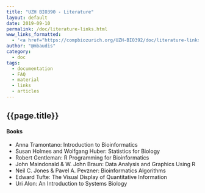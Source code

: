 ```yaml
---
title: "UZH BIO390 - Literature"
layout: default
date: 2019-09-10
permalink: /doc/literature-links.html
www_links_formatted:
  - '<a href="https://compbiozurich.org/UZH-BIO392/doc/literature-links.html">[BIO392 Course Literature]</a>'
author: "@mbaudis"
category:
  - doc
tags:
  - documentation
  - FAQ
  - material
  - links
  - articles
---
```


## {{page.title}}

#### Books

* Anna Tramontano: Introduction to Bioinformatics
* Susan Holmes and Wolfgang Huber: Statistics for Biology
* Robert Gentleman: R Programming for Bioinformatics
* John Maindonald & W. John Braun: Data Analysis and Graphics Using R
* Neil C. Jones & Pavel A. Pevzner: Bioinformatics Algorithms
* Edward Tufte: The Visual Display of Quantitative Information
* Uri Alon: An Introduction to Systems Biology
